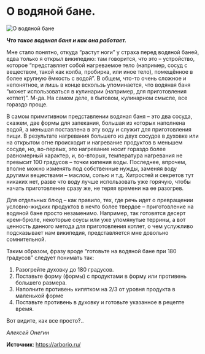# О водяной бане.

![О водяной бане](/images/Kulinar/Other/voda-banya.jpg 'О водяной бане')

_**Что такое водяная баня и как она работает.**_

Мне стало понятно, откуда “растут ноги” у страха перед водяной баней, едва только я открыл википедию: там говорится, что это – устройство, которое “представляет собой нагреваемое тело (например, сосуд с веществом, такой как колба, пробирка, или иное тело), помещённое в более крупную ёмкость с водой”. В общем, что-то очень сложное и непонятное, и лишь в конце вскользь упоминается, что водяная баня “может использоваться в кулинарии (например, для приготовления котлет)”. М-да. На самом деле, в бытовом, кулинарном смысле, все гораздо проще.

В самом примитивном представлении водяная баня – это два сосуда, скажем, две формы для запекания, большая из которых наполнена водой, а меньшая поставлена в эту воду и служит для приготовления пищи. В результате нагревания большего из двух сосудов в духовке или на открытом огне происходит и нагревание продуктов в меньшем сосуде, но, во-первых, это нагревание носит гораздо более равномерный характер, и, во-вторых, температура нагревания не превысит 100 градусов – точки кипения воды. Последнее, впрочем, вполне можно изменять под собственные нужды, заменяя воду другими веществами – маслом, солью и т.д. Хитростей и секретов тут никаких нет, разве что воду лучше использовать уже горячую, чтобы начать приготовление сразу же, не теряя времени на ее разогрев.

Для отдельных блюд – как правило, тех, где речь идет о превращении условно-жидких продуктов в нечто более твердое – приготовление на водяной бане просто незаменимо. Например, так готовятся десерт крем-брюле, некоторые соусы или уже упомянутые террины, а вот ценность данного метода для приготовления котлет, о чем услужливо подсказывает нам википедия, представляется мне довольно сомнительной.

Таким образом, фразу вроде “готовьте на водяной бане при 180 градусов” следует понимать так:

1. Разогрейте духовку до 180 градусов.
2. Поставьте форму (формы) с продуктами в форму или противень большего размера.
3. Наполните противень кипятком на 2/3 от уровня продукта в маленькой форме
4. Поставьте противень в духовку и готовьте указанное в рецепте время.

Вот видите, как все просто?..

_Алексей Онегин_

**Источник**: https://arborio.ru/
